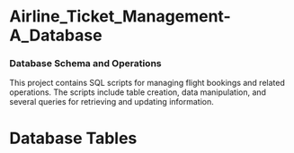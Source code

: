 # Airline_Ticket_Management-A_Database

### Database Schema and Operations
This project contains SQL scripts for managing flight bookings and related operations. The scripts include table creation, data manipulation, and several queries for retrieving and updating information.

# Database Tables
